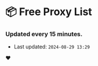 # :package: Free Proxy List
### Updated every 15 minutes.

- Last updated: `2024-08-29 13:29`

:heart:
